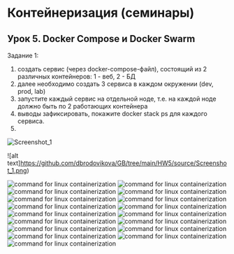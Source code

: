 ﻿# Контейнеризация (семинары)

## Урок 5. Docker Compose и Docker Swarm

Задание 1:
1) создать сервис (через docker-compose-файл), состоящий из 2 различных контейнеров: 1 - веб, 2 - БД
2) далее необходимо создать 3 сервиса в каждом окружении (dev, prod, lab)
3) запустите каждый сервис на отдельной ноде, т.е. на каждой ноде должно быть по 2 работающих контейнера
4) выводы зафиксировать, покажите docker stack ps для каждого сервиса.
5) 
![Screenshot_1](https://github.com/dbrodovikova/GB/assets/64835244/0b752911-96c2-4bd4-bbc8-0c19e751cbf3)

![alt text]https://github.com/dbrodovikova/GB/tree/main/HW5/source/Screenshot_1.png)



![command for linux containerization](https://HW5/source/Screenshot_2.png)
![command for linux containerization](https://HW5/source/Screenshot_3.png)
![command for linux containerization](https://HW5/source/Screenshot_4.png)
![command for linux containerization](https://HW5/source/Screenshot_5.png)
![command for linux containerization](https://HW5/source/Screenshot_6.png)
![command for linux containerization](https://HW5/source/Screenshot_7.png)
![command for linux containerization](https://HW5/source/Screenshot_8.png)
![command for linux containerization](https://HW5/source/Screenshot_9.png)
![command for linux containerization](https://HW5/source/Screenshot_10.png)
![command for linux containerization](https://HW5/source/Screenshot_11.png)
![command for linux containerization](https://HW5/source/Screenshot_12.png)
![command for linux containerization](https://HW5/source/Screenshot_13.png)
![command for linux containerization](https://HW5/source/Screenshot_14.png)
![command for linux containerization](https://HW5/source/Screenshot_15.png)
![command for linux containerization](https://HW5/source/Screenshot_16.png)
![command for linux containerization](https://HW5/source/Screenshot_17.png)
![command for linux containerization](https://HW5/source/Screenshot_18.png)
